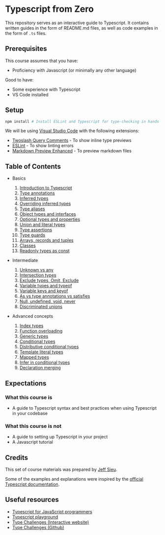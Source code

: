 # Typescript from Zero

This repository serves as an interactive guide to Typescript.
It contains written guides in the form of README.md files, as well as code examples in the form of `.ts` files.

## Prerequisites

This course assumes that you have:

- Proficiency with Javascript (or minimally any other language)

Good to have:

- Some experience with Typescript
- VS Code installed

## Setup

```sh
npm install # Install ESLint and Typescript for type-checking in hands-on exercises.
```

We will be using [Visual Studio Code](https://code.visualstudio.com/) with the following extensions:

- [Twoslash Query Comments](https://marketplace.visualstudio.com/items?itemName=Orta.vscode-twoslash-queries) - To show inline type previews
- [ESLint](https://marketplace.visualstudio.com/items?itemName=dbaeumer.vscode-eslint) - To show linting errors
- [Markdown Preview Enhanced](https://marketplace.visualstudio.com/items?itemName=shd101wyy.markdown-preview-enhanced) - To preview markdown files


## Table of Contents

- Basics
  1. [Introduction to Typescript](./chapters/1-basics/0-introduction-to-typescript/README.md)
  1. [Type annotations](./chapters/1-basics/1-type-annotations/README.md)
  1. [Inferred types](./chapters/1-basics/2-inferred-types/README.md)
  1. [Overriding inferred types](./chapters/1-basics/3-overriding-inferred-types/README.md)
  1. [Type aliases](./chapters/1-basics/4-type-aliases/README.md)
  1. [Object types and interfaces](./chapters/1-basics/5-object-types-and-interfaces/README.md)
  1. [Optional types and properties](./chapters/1-basics/6-optional-types-and-properties/README.md)
  1. [Union and literal types](./chapters/1-basics/7-union-and-literal-types/README.md)
  1. [Type assertions](./chapters/1-basics/8-type-assertions/README.md)
  1. [Type guards](./chapters/1-basics/9-type-guards/README.md)
  1. [Arrays, records and tuples](./chapters/1-basics/10-arrays-records-tuples/README.md)
  1. [Classes](./chapters/1-basics/11-classes/README.md)
  1. [Readonly types as const](./chapters/1-basics/12-readonly-types-as-const/README.md)

- Intermediate
  1. [Unknown vs any](./chapters/2-intermediate-concepts/1-unknown-any/README.md)
  1. [Intersection types](./chapters/2-intermediate-concepts/2-intersection-types/README.md)
  1. [Exclude types, Omit, Exclude](./chapters/2-intermediate-concepts/3-exclude-types-omit-exclude/README.md)
  1. [Variable types and typeof](./chapters/2-intermediate-concepts/4-variable-types-typeof/README.md)
  1. [Variable keys and keyof](./chapters/2-intermediate-concepts/5-variable-keys-keyof/README.md)
  1. [As vs type annotations vs satisfies](./chapters/2-intermediate-concepts/6-as-vs-type-annotations-vs-satisfies/README.md)
  1. [Null, undefined, void, never](./chapters/2-intermediate-concepts/7-null-undefined-void-never/README.md)
  1. [Discriminated unions](./chapters/2-intermediate-concepts/9-discriminated-unions/README.md)

- Advanced concepts
  1. [Index types](./chapters/3-advanced-concepts/1-index-types/README.md)
  1. [Function overloading](./chapters/3-advanced-concepts/2-function-overloading/README.md)
  1. [Generic types](./chapters/3-advanced-concepts/3-generic-types/README.md)
  1. [Conditional types](./chapters/3-advanced-concepts/4-conditional-types/README.md)
  1. [Distributive conditional types](./chapters/3-advanced-concepts/5-distributive-conditional-types/README.md)
  1. [Template literal types](./chapters/3-advanced-concepts/6-template-literal-types/README.md)
  1. [Mapped types](./chapters/3-advanced-concepts/7-mapped-types/README.md)
  1. [Infer in conditional types](./chapters/3-advanced-concepts/8-infer-in-conditional-types/README.md)
  1. [Declaration merging](./chapters/3-advanced-concepts/9-declaration-merging/README.md)

## Expectations

### What this course is

- A guide to Typescript syntax and best practices when using Typescript in your codebase

### What this course is not

- A guide to setting up Typescript in your project
- A Javascript tutorial

## Credits

This set of course materials was prepared by [Jeff Sieu](https://jeffsieu.com). 

Some of the examples and explanations were inspired by the [official Typescript documentation](https://www.typescriptlang.org/docs/).

## Useful resources

- [Typescript for JavaScript programmers](https://www.typescriptlang.org/docs/handbook/typescript-in-5-minutes.html)
- [Typescript playground](https://www.typescriptlang.org/play)
- [Type Challenges (Interactive website)](https://type-challenges.github.io/)
- [Type Challenges (Github)](https://github.com/type-challenges/type-challenges)
